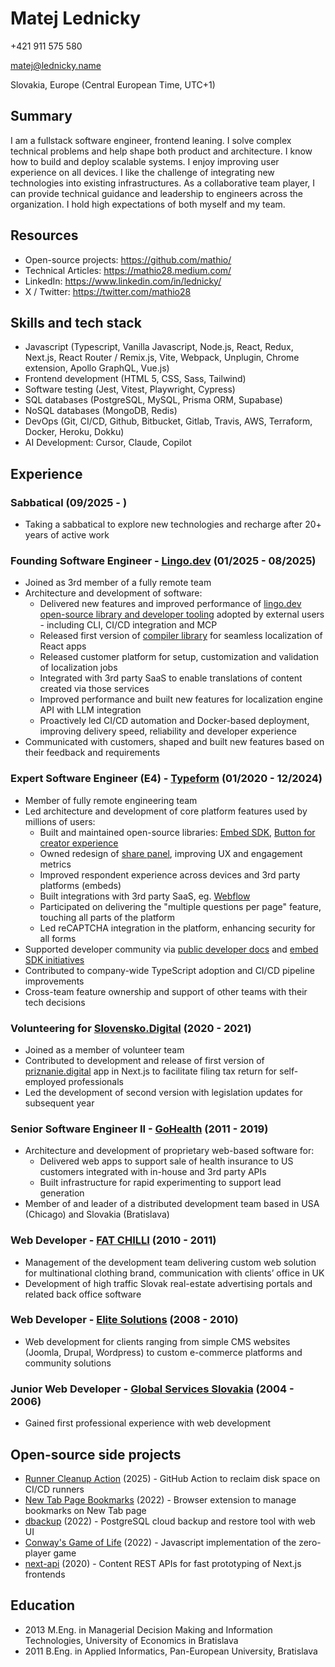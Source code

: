 # Matej Lednicky

+421 911 575 580

matej@lednicky.name

Slovakia, Europe (Central European Time, UTC+1)

## Summary

I am a fullstack software engineer, frontend leaning. I solve complex technical problems and help shape both product and architecture. I know how to build and deploy scalable systems. I enjoy improving user experience on all devices. I like the challenge of integrating new technologies into existing infrastructures. As a collaborative team player, I can provide technical guidance and leadership to engineers across the organization. I hold high expectations of both myself and my team.

## Resources

- Open-source projects: https://github.com/mathio/
- Technical Articles: https://mathio28.medium.com/
- LinkedIn: https://www.linkedin.com/in/lednicky/
- X / Twitter: https://twitter.com/mathio28

## Skills and tech stack

- Javascript (Typescript, Vanilla Javascript, Node.js, React, Redux, Next.js, React Router / Remix.js, Vite, Webpack, Unplugin, Chrome extension, Apollo GraphQL, Vue.js)
- Frontend development (HTML 5, CSS, Sass, Tailwind)
- Software testing (Jest, Vitest, Playwright, Cypress)
- SQL databases (PostgreSQL, MySQL, Prisma ORM, Supabase)
- NoSQL databases (MongoDB, Redis)
- DevOps (Git, CI/CD, Github, Bitbucket, Gitlab, Travis, AWS, Terraform, Docker, Heroku, Dokku)
- AI Development: Cursor, Claude, Copilot

## Experience

### Sabbatical (09/2025 - )

- Taking a sabbatical to explore new technologies and recharge after 20+ years of active work

### Founding Software Engineer - [Lingo.dev](https://lingo.dev/) (01/2025 - 08/2025)

- Joined as 3rd member of a fully remote team
- Architecture and development of software:
  - Delivered new features and improved performance of [lingo.dev open-source library and developer tooling](https://github.com/lingodotdev/lingo.dev/) adopted by external users - including CLI, CI/CD integration and MCP
  - Released first version of [compiler library](https://lingo.dev/en/compiler) for seamless localization of React apps
  - Released customer platform for setup, customization and validation of localization jobs
  - Integrated with 3rd party SaaS to enable translations of content created via those services
  - Improved performance and built new features for localization engine API with LLM integration
  - Proactively led CI/CD automation and Docker-based deployment, improving delivery speed, reliability and developer experience
- Communicated with customers, shaped and built new features based on their feedback and requirements

### Expert Software Engineer (E4) - [Typeform](https://www.typeform.com/) (01/2020 - 12/2024)

- Member of fully remote engineering team
- Led architecture and development of core platform features used by millions of users:
  - Built and maintained open-source libraries: [Embed SDK](https://github.com/typeform/embed), [Button for creator experience](https://github.com/typeform/button)
  - Owned redesign of [share panel](https://help.typeform.com/hc/en-us/articles/360029252892-Share-your-form), improving UX and engagement metrics
  - Improved respondent experience across devices and 3rd party platforms (embeds)
  - Built integrations with 3rd party SaaS, eg. [Webflow](https://webflow.com/apps/detail/typeform)
  - Participated on delivering the "multiple questions per page" feature, touching all parts of the platform
  - Led reCAPTCHA integration in the platform, enhancing security for all forms
- Supported developer community via [public developer docs](https://www.typeform.com/developers/community/) and [embed SDK initiatives](https://github.com/mathio/typeform-embed)
- Contributed to company-wide TypeScript adoption and CI/CD pipeline improvements
- Cross-team feature ownership and support of other teams with their tech decisions

### Volunteering for [Slovensko.Digital](https://slovensko.digital/) (2020 - 2021)

- Joined as a member of volunteer team
- Contributed to development and release of first version of [priznanie.digital](https://github.com/slovensko-digital/priznanie-digital) app in Next.js to facilitate filing tax return for self-employed professionals
- Led the development of second version with legislation updates for subsequent year

### Senior Software Engineer II - [GoHealth](https://www.gohealth.sk/) (2011 - 2019)

- Architecture and development of proprietary web-based software for:
  - Delivered web apps to support sale of health insurance to US customers integrated with in-house and 3rd party APIs
  - Built infrastructure for rapid experimenting to support lead generation
- Member of and leader of a distributed development team based in USA (Chicago) and Slovakia (Bratislava)

### Web Developer - [FAT CHILLI](https://fatchillimedia.com/) (2010 - 2011)

- Management of the development team delivering custom web solution for multinational clothing brand, communication with clients’ office in UK
- Development of high traffic Slovak real-estate advertising portals and related back office software

### Web Developer - [Elite Solutions](https://www.eliteml.sk/) (2008 - 2010)

- Web development for clients ranging from simple CMS websites (Joomla, Drupal, Wordpress) to custom e-commerce platforms and community solutions

### Junior Web Developer - [Global Services Slovakia](https://www.gsgroup.sk/) (2004 - 2006)

- Gained first professional experience with web development

## Open-source side projects

- [Runner Cleanup Action](https://github.com/mathio/gha-cleanup) (2025) - GitHub Action to reclaim disk space on CI/CD runners
- [New Tab Page Bookmarks](https://github.com/mathio/chrome-new-tab-page-bookmarks) (2022) - Browser extension to manage bookmarks on New Tab page
- [dbackup](https://github.com/mathio/dbackup) (2022) - PostgreSQL cloud backup and restore tool with web UI
- [Conway's Game of Life](https://github.com/mathio/game-of-life) (2022) - Javascript implementation of the zero-player game
- [next-api](https://github.com/mathio/next-api) (2020) - Content REST APIs for fast prototyping of Next.js frontends

## Education

- 2013 M.Eng. in Managerial Decision Making and Information Technologies, University of Economics in Bratislava
- 2011 B.Eng. in Applied Informatics, Pan-European University, Bratislava
